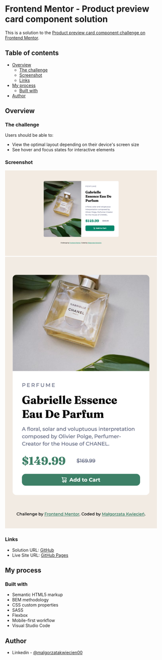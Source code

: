 # Frontend Mentor - Product preview card component solution

This is a solution to the [Product preview card component challenge on Frontend Mentor](https://www.frontendmentor.io/challenges/product-preview-card-component-GO7UmttRfa).

## Table of contents

- [Overview](#overview)
  - [The challenge](#the-challenge)
  - [Screenshot](#screenshot)
  - [Links](#links)
- [My process](#my-process)
  - [Built with](#built-with)
- [Author](#author)

## Overview

### The challenge

Users should be able to:

- View the optimal layout depending on their device's screen size
- See hover and focus states for interactive elements

### Screenshot

![](./screenshots/desktop-view.png)
![](./screenshots/mobile-view.png)

### Links

- Solution URL: [GitHub](https://github.com/mkwiecien00/product-preview-card-component)
- Live Site URL: [GitHub Pages](https://mkwiecien00.github.io/product-preview-card-component/)

## My process

### Built with

- Semantic HTML5 markup
- BEM methodology
- CSS custom properties
- SASS
- Flexbox
- Mobile-first workflow
- Visual Studio Code

## Author

- Linkedin - [@malgorzatakwiecien00](https://www.linkedin.com/in/malgorzatakwiecien00/)
